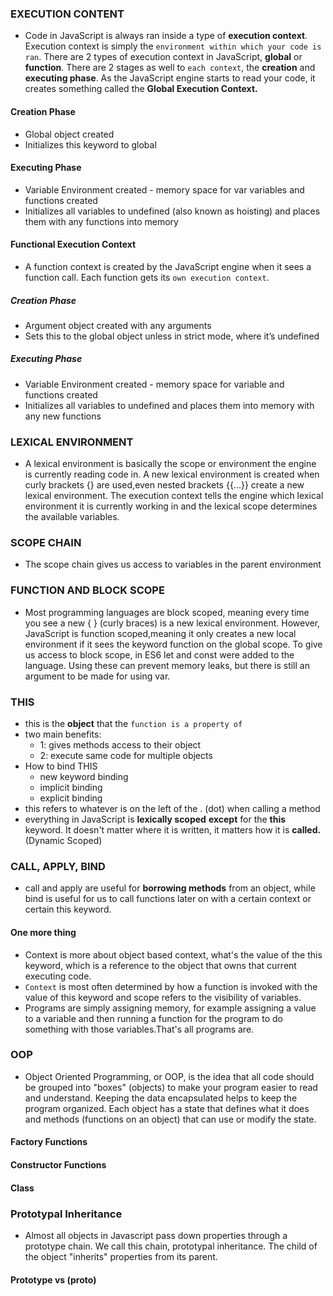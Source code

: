 ### EXECUTION CONTENT

- Code in JavaScript is always ran inside a type of **execution context**. Execution context is simply the `environment within which your code is ran`. There are 2 types of execution context in JavaScript, **global** or **function**. There are 2 stages as well to `each context`, the **creation** and **executing phase**. As the JavaScript engine starts to read your code, it creates something called the **Global Execution Context.**

#### Creation Phase

- Global object created
- Initializes this keyword to global

#### Executing Phase

- Variable Environment created - memory space for var variables and functions created
- Initializes all variables to undefined (also known as hoisting) and places them with any functions into memory

#### Functional Execution Context

- A function context is created by the JavaScript engine when it sees a function call. Each function gets its `own execution context`.

##### Creation Phase

- Argument object created with any arguments
- Sets this to the global object unless in strict mode, where it’s undefined

##### Executing Phase

- Variable Environment created - memory space for variable and functions created
- Initializes all variables to undefined and places them into memory with any new functions

### LEXICAL ENVIRONMENT

- A lexical environment is basically the scope or environment the engine is currently reading code in. A new lexical environment is created when curly brackets {} are used,even nested brackets {{...}} create a new lexical environment. The execution context tells the engine which lexical environment it is currently working in and the lexical scope determines the available variables.

### SCOPE CHAIN

- The scope chain gives us access to variables in the parent environment

### FUNCTION AND BLOCK SCOPE

- Most programming languages are block scoped, meaning every time you see a new { } (curly braces) is a new lexical environment. However, JavaScript is function scoped,meaning it only creates a new local environment if it sees the keyword function on the global scope. To give us access to block scope, in ES6 let and const were added to the language. Using these can prevent memory leaks, but there is still an argument to be made for using var.

### THIS

- this is the **object** that the `function is a property of`
- two main benefits:
  - 1: gives methods access to their object
  - 2: execute same code for multiple objects
- How to bind THIS
  - new keyword binding
  - implicit binding
  - explicit binding
- this refers to whatever is on the left of the . (dot) when calling a method
- everything in JavaScript is **lexically scoped** **except** for the **this** keyword. It doesn't matter where it is written, it matters how it is **called.**(Dynamic Scoped)

### CALL, APPLY, BIND

- call and apply are useful for **borrowing methods** from an object, while bind is useful for us to call functions later on with a certain context or certain this keyword.

#### One more thing

- Context is more about object based context, what's the value of the this keyword, which is a reference to the object that owns that current executing code.
- `Context` is most often determined by how a function is invoked with the value of this keyword and scope refers to the visibility of variables.
- Programs are simply assigning memory, for example assigning a value to a variable and then running a function for the program to do something with those variables.That's all programs are.

### OOP

- Object Oriented Programming, or OOP, is the idea that all code should be grouped into "boxes" (objects) to make your program easier to read and understand. Keeping the data encapsulated helps to keep the program organized. Each object has a state that defines what it does and methods (functions on an object) that can use or modify the state.

#### Factory Functions

#### Constructor Functions

#### Class

### Prototypal Inheritance

- Almost all objects in Javascript pass down properties through a prototype chain. We call this chain, prototypal inheritance. The child of the object "inherits" properties from its parent.

#### Prototype vs (**proto**)
